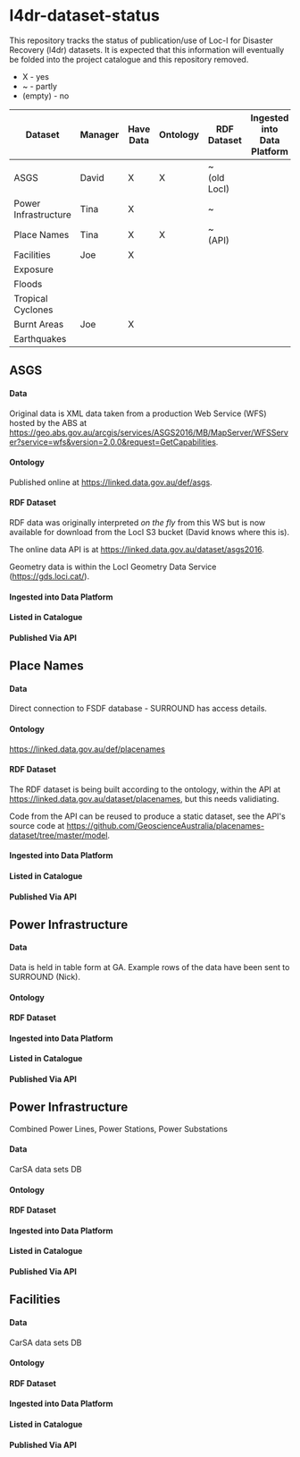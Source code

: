 # l4dr-dataset-status

This repository tracks the status of publication/use of Loc-I for Disaster Recovery (l4dr) datasets. It is expected that this information will eventually be folded into the project catalogue and this repository removed.

* X - yes
* ~ - partly
* (empty) - no

**Dataset** | **Manager** | **Have Data** | **Ontology** | **RDF Dataset** | **Ingested into Data Platform** | **Listed in Catalogue** | **Published Via API**
--- | --- | --- | --- | --- | --- | --- | ---
ASGS | David | X | X | ~<br />(old LocI) | | |
Power Infrastructure | Tina | X | | ~ | | ~
Place Names | Tina | X | X | ~<br />(API) | | X
Facilities | Joe | X | | | | |
Exposure | | | | | | |
Floods | | | | | | |
Tropical Cyclones | | | | | | |
Burnt Areas | Joe | X | | | | |
Earthquakes | | | | | | |


## ASGS
#### Data
Original data is XML data taken from a production Web Service (WFS) hosted by the ABS at <https://geo.abs.gov.au/arcgis/services/ASGS2016/MB/MapServer/WFSServer?service=wfs&version=2.0.0&request=GetCapabilities>.

#### Ontology
Published online at <https://linked.data.gov.au/def/asgs>.

#### RDF Dataset
RDF data was originally interpreted _on the fly_ from this WS but is now available for download from the LocI S3 bucket (David knows where this is).

The online data API is at <https://linked.data.gov.au/dataset/asgs2016>.

Geometry data is within the LocI Geometry Data Service (https://gds.loci.cat/).

#### Ingested into Data Platform
#### Listed in Catalogue
#### Published Via API


## Place Names
#### Data
Direct connection to FSDF database - SURROUND has access details.

#### Ontology
<https://linked.data.gov.au/def/placenames>

#### RDF Dataset
The RDF dataset is being built according to the ontology, within the API at <https://linked.data.gov.au/dataset/placenames>, but this needs validiating.

Code from the API can be reused to produce a static dataset, see the API's source code at <https://github.com/GeoscienceAustralia/placenames-dataset/tree/master/model>.


#### Ingested into Data Platform
#### Listed in Catalogue
#### Published Via API

## Power Infrastructure
#### Data
Data is held in table form at GA. Example rows of the data have been sent to SURROUND (Nick).

#### Ontology
#### RDF Dataset
#### Ingested into Data Platform
#### Listed in Catalogue
#### Published Via API

## Power Infrastructure
Combined Power Lines, Power Stations, Power Substations

#### Data
CarSA data sets DB

#### Ontology
#### RDF Dataset
#### Ingested into Data Platform
#### Listed in Catalogue
#### Published Via API

## Facilities
#### Data
CarSA data sets DB

#### Ontology
#### RDF Dataset
#### Ingested into Data Platform
#### Listed in Catalogue
#### Published Via API
